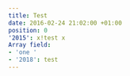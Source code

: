 ```yaml
---
title: Test
date: 2016-02-24 21:02:00 +01:00
position: 0
'2015': x!test x
Array field:
- 'one '
- '2018': test
---
```


